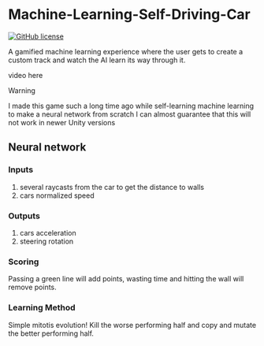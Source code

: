 # Machine-Learning-Self-Driving-Car
[![GitHub license](https://img.shields.io/github/license/Naereen/StrapDown.js.svg)](/LICENSE)

A gamified machine learning experience where the user gets to create a custom track and watch the AI learn its way through it.

video here

> [!WARNING]  
> I made this game such a long time ago while self-learning machine learning to make a neural network from scratch
> I can almost guarantee that this will not work in newer Unity versions

## Neural network
### Inputs
1) several raycasts from the car to get the distance to walls
2) cars normalized speed
### Outputs
1) cars acceleration
2) steering rotation
### Scoring
Passing a green line will add points, wasting time and hitting the wall will remove points.
### Learning Method
Simple mitotis evolution! Kill the worse performing half and copy and mutate the better performing half.
